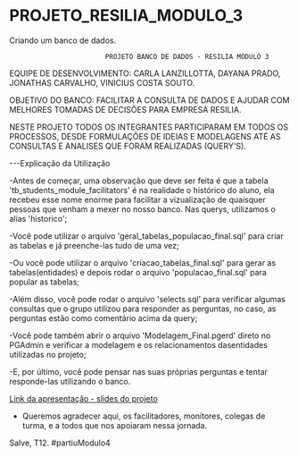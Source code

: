 # PROJETO_RESILIA_MODULO_3
Criando um banco de dados.

                            PROJETO BANCO DE DADOS - RESILIA MÓDULO 3

EQUIPE DE DESENVOLVIMENTO: CARLA LANZILLOTTA, DAYANA PRADO, JONATHAS CARVALHO, VINICIUS COSTA SOUTO.

OBJETIVO DO BANCO: FACILITAR A CONSULTA DE DADOS E AJUDAR COM MELHORES TOMADAS DE DECISÕES PARA EMPRESA RESILIA.


NESTE PROJETO TODOS OS INTEGRANTES PARTICIPARAM EM TODOS OS PROCESSOS,  DESDE FORMULAÇÕES DE IDEIAS E MODELAGENS ATÉ AS CONSULTAS E ANALISES QUE FORAM REALIZADAS (QUERY'S).


---Explicação da Utilização

-Antes de começar, uma observação que deve ser feita é que a tabela 'tb_students_module_facilitators' é na realidade o histórico do aluno, ela recebeu esse nome enorme para facilitar a vizualização de quaisquer pessoas que venham a mexer no nosso banco. Nas querys, utilizamos o alias 'historico';

-Você pode utilizar o arquivo 'geral_tabelas_populacao_final.sql' para criar as tabelas e já preenche-las tudo de uma vez;

-Ou você pode utilizar o arquivo 'criacao_tabelas_final.sql' para gerar as tabelas(entidades) e depois rodar o arquivo 'populacao_final.sql' para popular as tabelas;

-Além disso, você pode rodar o arquivo 'selects.sql' para verificar algumas consultas que o grupo utilizou para responder as perguntas, no caso, as perguntas estão como comentário acima da query;

-Você pode também abrir o arquivo 'Modelagem_Final.pgerd' direto no PGAdmin e verificar a modelagem e os relacionamentos dasentidades utilizadas no projeto;

-E, por último, você pode pensar nas suas próprias perguntas e tentar responde-las utilizando o banco.



[Link da apresentação - slides do projeto](https://prezi.com/i/v3topmhg_znt/)

* Queremos agradecer aqui, os facilitadores, monitores, colegas de turma, e a todos que nos apoiaram nessa jornada.

Salve, T12. #partiuModulo4
